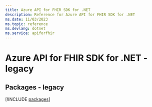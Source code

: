 ```yaml
---
title: Azure API for FHIR SDK for .NET
description: Reference for Azure API for FHIR SDK for .NET
ms.date: 11/03/2023
ms.topic: reference
ms.devlang: dotnet
ms.service: apiforfhir
---
```

# Azure API for FHIR SDK for .NET - legacy
## Packages - legacy
[!INCLUDE [packages](api-for-fhir-index.md)]